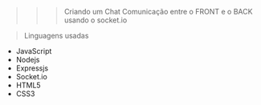 >>> Criando um Chat
Comunicação entre o FRONT e o BACK usando o socket.io

> Linguagens usadas
- JavaScript
- Nodejs
- Expressjs
- Socket.io
- HTML5
- CSS3